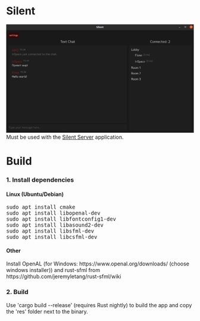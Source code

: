 # Silent
![](screenshot.png?raw=true)
Must be used with the [Silent Server](https://github.com/Flone-dnb/silent-server-rs) application.
# Build
<h3> 1. Install dependencies </h3>
<h4> Linux (Ubuntu/Debian) </h4>
<pre>
sudo apt install cmake
sudo apt install libopenal-dev
sudo apt install libfontconfig1-dev
sudo apt install libasound2-dev
sudo apt install libsfml-dev
sudo apt install libcsfml-dev
</pre>
<h4> Other </h4>
Install OpenAL (for Windows: https://www.openal.org/downloads/ (choose windows installer)) and rust-sfml from https://github.com/jeremyletang/rust-sfml/wiki
<h3> 2. Build </h3>
Use 'cargo build --release' (requires Rust nightly) to build the app and copy the 'res' folder next to the binary.
